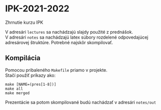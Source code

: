 # IPK-2021-2022
Zhrnutie kurzu IPK


V adresári `lectures` sa nachádzajú slajdy použité z prednášok. \
V adresári `notes` sa nachádzajú latex súbory rozdelené odpovedajúcej adresárovej štruktúre. Potrebné najskôr skompilovať.

## Kompilácia

Pomocou pribaleného `Makefile` priamo v projekte. \
Stačí použiť príkazy ako: 
```
make [NAME=(pres[1-8])]
make all
make merged
 ```

Prezentácie sa potom skompilované budú nachádzať v adresári 
`notes/out`
